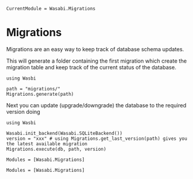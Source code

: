 ```@meta
CurrentModule = Wasabi.Migrations
```

# Migrations

Migrations are an easy way to keep track of database schema updates.

This will generate a folder containing the first migration which create the migration table and keep track of the current status of the database.

```
using Wasbi

path = "migrations/"
Migrations.generate(path)
```

Next you can update (upgrade/downgrade) the database to the required version doing
```
using Wasbi

Wasabi.init_backend(Wasabi.SQLiteBackend())
version = "xxx" # using Migrations.get_last_version(path) gives you the latest available migration
Migrations.execute(db, path, version)
```

```@index
Modules = [Wasabi.Migrations]
```

```@autodocs
Modules = [Wasabi.Migrations]
```